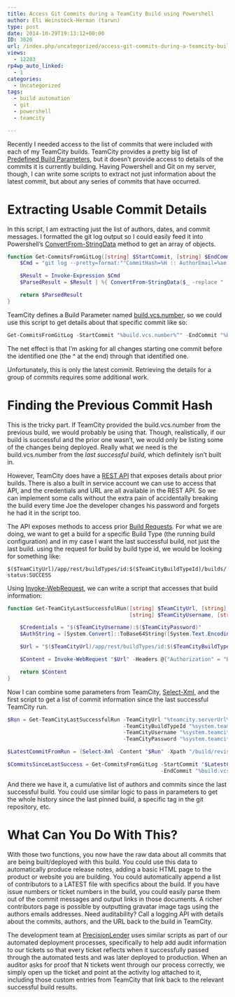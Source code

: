 ```yaml
---
title: Access Git Commits during a TeamCity Build using Powershell
author: Eli Weinstock-Herman (tarwn)
type: post
date: 2014-10-29T19:13:12+00:00
ID: 3026
url: /index.php/uncategorized/access-git-commits-during-a-teamcity-build-using-powershell/
views:
  - 12283
rp4wp_auto_linked:
  - 1
categories:
  - Uncategorized
tags:
  - build automation
  - git
  - powershell
  - teamcity

---
```

Recently I needed access to the list of commits that were included with each of my TeamCity builds. TeamCity provides a pretty big list of [Predefined Build Parameters][1], but it doesn&#8217;t provide access to details of the commits it is currently building. Having Powershell and Git on my server, though, I can write some scripts to extract not just information about the latest commit, but about any series of commits that have occurred.

# Extracting Usable Commit Details

In this script, I am extracting just the list of authors, dates, and commit messages. I formatted the git log output so I could easily feed it into Powershell&#8217;s [ConvertFrom-StringData][2] method to get an array of objects.

```powershell
function Get-CommitsFromGitLog([string] $StartCommit, [string] $EndCommit){
    $Cmd = "git log --pretty=format:""CommitHash=%H :: AuthorEmail=%ae :: AuthorDate=%ad :: Subject=%s"" $StartCommit...$EndCommit"

    $Result = Invoke-Expression $Cmd
    $ParsedResult = $Result | %{ ConvertFrom-StringData($_ -replace " :: ", "`n")  }

    return $ParsedResult
}
```
TeamCity defines a Build Parameter named [build.vcs.number][3], so we could use this script to get details about that specific commit like so:

```powershell
Get-CommitsFromGitLog -StartCommit "%build.vcs.number%^" -EndCommit "%build.vcs.number%"
```
The net effect is that I&#8217;m asking for all changes starting one commit before the identified one (the ^ at the end) through that identified one. 

Unfortunately, this is only the latest commit. Retrieving the details for a group of commits requires some additional work.

# Finding the Previous Commit Hash

This is the tricky part. If TeamCity provided the build.vcs.number from the previous build, we would probably be using that. Though, realistically, if our build is successful and the prior one wasn&#8217;t, we would only be listing some of the changes being deployed. Really what we need is the build.vcs.number from the _last successful build_, which definitely isn&#8217;t built in.

However, TeamCity does have a [REST API][4] that exposes details about prior builds. There is also a built in service account we can use to access that API, and the credentials and URL are all available in the REST API. So we can implement some calls without the extra pain of accidentally breaking the build every time Joe the developer changes his password and forgets he had it in the script too.

The API exposes methods to access prior [Build Requests][5]. For what we are doing, we want to get a build for a specific Build Type (the running build configuration) and in my case I want the last successful build, not just the last build. using the request for build by build type id, we would be looking for something like:

`$($TeamCityUrl)/app/rest/buildTypes/id:$($TeamCityBuildTypeId)/builds/status:SUCCESS`

Using [Invoke-WebRequest][6], we can write a script that accesses that build information:

```powershell
function Get-TeamCityLastSuccessfulRun([string] $TeamCityUrl, [string] $TeamCityBuildTypeId, 
                                       [string] $TeamCityUsername, [string] $TeamCityPassword){

    $Credentials = "$($TeamCityUsername):$($TeamCityPassword)"
    $AuthString = [System.Convert]::ToBase64String([System.Text.Encoding]::UTF8.GetBytes("$Credentials")

    $Url = "$($TeamCityUrl)/app/rest/buildTypes/id:$($TeamCityBuildTypeId)/builds/status:SUCCESS" 

    $Content = Invoke-WebRequest "$Url" -Headers @{"Authorization" = "Basic $AuthString")}

    return $Content
}
```
Now I can combine some parameters from TeamCity, [Select-Xml][7], and the first script to get a list of commit information since the last successful TeamCity run.

```powershell
$Run = Get-TeamCityLastSuccessfulRun -TeamCityUrl "%teamcity.serverUrl%" 
                                     -TeamCityBuildTypeId "%system.teamcity.buildType.id%" 
                                     -TeamCityUsername "%system.teamcity.auth.userId%"
                                     -TeamCityPassword "%system.teamcity.auth.password%"

$LatestCommitFromRun = (Select-Xml -Content "$Run" -Xpath "/build/revisions/revision/@version").Node.Value

$CommitsSinceLastSuccess = Get-CommitsFromGitLog -StartCommit "$LatestCommitFromRun" 
                                                 -EndCommit "%build.vcs.number%"
```
And there we have it, a cumulative list of authors and commits since the last successful build. You could use similar logic to pass in parameters to get the whole history since the last pinned build, a specific tag in the git repository, etc.

# What Can You Do With This?

With those two functions, you now have the raw data about all commits that are being built/deployed with this build. You could use this data to automatically produce release notes, adding a basic HTML page to the product or website you are building. You could automatically append a list of contributors to a LATEST file with specifics about the build. If you have issue numbers or ticket numbers in the build, you could easily parse them out of the commit messages and output links in those documents. A richer contributors page is possible by outputting gravatar image tags using the authors emails addresses. Need auditability? Call a logging API with details about the commits, authors, and the URL back to the build in TeamCity.

The development team at [PrecisionLender][8] uses similar scripts as part of our automated deployment processes, specifically to help add audit information to our tickets so that every ticket reflects when it successfully passed through the automated tests and was later deployed to production. When an auditor asks for proof that N tickets went through our process correctly, we simply open up the ticket and point at the activity log attached to it, including those custom entries from TeamCity that link back to the relevant successful build results.

 [1]: https://confluence.jetbrains.com/display/TCD8/Predefined+Build+Parameters "TeamCity 8.x - Predefined Build Parameters"
 [2]: http://technet.microsoft.com/en-us/library/hh849900.aspx "MSDN - ConvertFrom-StringData"
 [3]: https://confluence.jetbrains.com/display/TCD8/Predefined+Build+Parameters#PredefinedBuildParameters-ServerBuildProperties
 [4]: https://confluence.jetbrains.com/display/TCD8/REST+API "TeamCity REST API"
 [5]: https://confluence.jetbrains.com/display/TCD8/REST+API#RESTAPI-BuildRequests "TeamCity 8.x - REST API - Build Requests"
 [6]: http://technet.microsoft.com/en-us/library/hh849901.aspx "Powershell - Invoke-WebRequest"
 [7]: https://technet.microsoft.com/en-us/library/hh849968.aspx "Powershell - Select-Xml"
 [8]: https://precisionlender.com